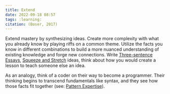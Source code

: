 ```yaml
---
title: Extend
date: 2022-09-18 08:57
tags: :learning:
citation: (Boser, 2017)
---
```


Extend mastery by synthesizing ideas. Create more complexity with what you already know by playing riffs on a common theme. Utilize the facts you know in different combinations to build a more nuanced understanding of existing knowledge and forge new connections. Write [Three-sentence Essays](202209180904.md), [Squeeze and Stretch](202209180922.md) ideas, think about how you would create a lesson to teach someone else an idea. 

As an analogy, think of a coder on their way to become a programmer. Their thinking begins to transcend fundamentals like syntax, and they see how those facts fit together (see: [Pattern Expertise](202208041349.md)).
